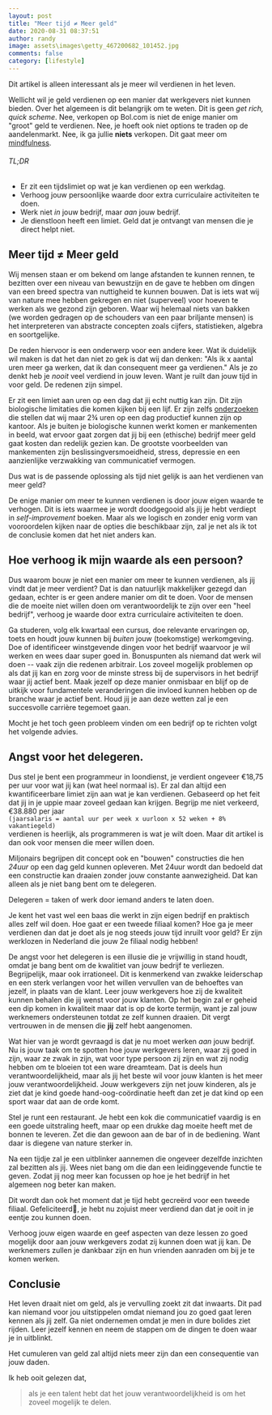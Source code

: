 ```yaml
---
layout: post
title: "Meer tijd ≠ Meer geld"
date: 2020-08-31 08:37:51
author: randy
image: assets\images\getty_467200682_101452.jpg
comments: false
category: [lifestyle]
---
```


Dit artikel is alleen interessant als je meer wil verdienen in het leven. 

Wellicht wil je geld verdienen op een manier dat werkgevers niet kunnen bieden. Over het algemeen is dit belangrijk om te weten. Dit is geen *get rich, quick scheme*. Nee, verkopen op Bol.com is niet de enige manier om "groot" geld te verdienen. Nee, je hoeft ook niet options te traden op de aandelenmarkt. Nee, ik ga jullie **niets** verkopen. Dit gaat meer om <a href="https://en.wikipedia.org/wiki/Mindfulness" title="Wikipagina over Mindfulness" alt="Wikipagina over Mindfulness" target="_blank">mindfulness</a>. 

###### TL;DR
- Er zit een tijdslimiet op wat je kan verdienen op een werkdag.
- Verhoog jouw persoonlijke waarde door extra curriculaire activiteiten te doen.
- Werk niet *in* jouw bedrijf, maar *aan* jouw bedrijf.
- Je dienstloon heeft een limiet. Geld dat je ontvangt van mensen die je direct helpt niet.

## Meer tijd ≠ Meer geld
Wij mensen staan er om bekend om lange afstanden te kunnen rennen, te bezitten over een niveau van bewustzijn en de gave te hebben om dingen van een breed spectra van nuttigheid te kunnen bouwen. Dat is iets wat wij van nature mee hebben gekregen en niet (superveel) voor hoeven te werken als we gezond zijn geboren. Waar wij helemaal niets van bakken (we worden gedragen op de schouders van een paar briljante mensen) is het interpreteren van abstracte concepten zoals cijfers, statistieken, algebra en soortgelijke.

De reden hiervoor is een onderwerp voor een andere keer. Wat ik duidelijk wil maken is dat het dan niet zo gek is dat wij dan denken: "Als ik x aantal uren meer ga werken, dat ik dan consequent meer ga verdienen." Als je zo denkt heb je *nooit* veel verdiend in jouw leven. Want je ruilt dan jouw tijd in voor geld. De redenen zijn simpel.

Er zit een limiet aan uren op een dag dat jij echt nuttig kan zijn. Dit zijn biologische limitaties die komen kijken bij een lijf. Er zijn zelfs <a href="https://hbr.org/2009/10/making-time-off-predictable-and-required" title="Harvard Business Review onderzoek uit 2019" alt="Harvard Business Review onderzoek uit 2019" target="_blank">onderzoeken</a> die stellen dat wij maar 2¾ uren op een dag productief kunnen zijn op kantoor. Als je buiten je biologische kunnen werkt komen er mankementen in beeld, wat ervoor gaat zorgen dat jij bij een (ethische) bedrijf meer geld gaat kosten dan redelijk gezien kan. De grootste voorbeelden van mankementen zijn beslissingversmoeidheid, stress, depressie en een aanzienlijke verzwakking van communicatief vermogen.

Dus wat is de passende oplossing als tijd niet gelijk is aan het verdienen van meer geld?

De enige manier om meer te kunnen verdienen is door jouw eigen waarde te verhogen. Dit is iets waarmee je wordt doodgegooid als jij je hebt verdiept in *self-improvement* boeken. Maar als we logisch en zonder enig vorm van vooroordelen kijken naar de opties die beschikbaar zijn, zal je net als ik tot de conclusie komen dat het niet anders kan. 

## Hoe verhoog ik mijn waarde als een persoon?
Dus waarom bouw je niet een manier om meer te kunnen verdienen, als jij vindt dat je meer verdient? Dat is dan natuurlijk makkelijker gezegd dan gedaan, echter is er geen andere manier om dit te doen. Voor de mensen die de moeite niet willen doen om verantwoordelijk te zijn over een "heel bedrijf", verhoog je waarde door extra curriculaire activiteiten te doen. 

Ga studeren, volg elk kwartaal een cursus, doe relevante ervaringen op, toets en houdt jouw kunnen bij *buiten* jouw (toekomstige) werkomgeving. Doe of identificeer winstgevende dingen voor het bedrijf waarvoor je wil werken en wees daar super goed in. Bonuspunten als niemand dat werk wil doen -- vaak zijn die redenen arbitrair. Los zoveel mogelijk problemen op als dat jij kan en zorg voor de minste stress bij de supervisors in het bedrijf waar jij actief bent. Maak jezelf op deze manier onmisbaar en blijf op de uitkijk voor fundamentele veranderingen die invloed kunnen hebben op de branche waar je actief bent. Houd jij je aan deze wetten zal je een succesvolle carrière tegemoet gaan.

Mocht je het toch geen probleem vinden om een bedrijf op te richten volgt het volgende advies.

## Angst voor het delegeren.
Dus stel je bent een programmeur in loondienst, je verdient ongeveer €18,75 per uur voor wat jij kan (wat heel normaal is). Er zal dan altijd een kwantificeerbare limiet zijn aan wat je kan verdienen. Gebaseerd op het feit dat jij in je uppie maar zoveel gedaan kan krijgen. Begrijp me niet verkeerd, €38.880 per jaar \
`(jaarsalaris = aantal uur per week x uurloon x 52 weken + 8% vakantiegeld)` \
verdienen is heerlijk, als programmeren is wat je wilt doen. Maar dit artikel is dan ook voor mensen die meer willen doen.

Miljonairs begrijpen dit concept ook en "bouwen" constructies die hen *24uur* op een dag geld kunnen opleveren. Met 24uur wordt dan bedoeld dat een constructie kan draaien zonder jouw constante aanwezigheid. Dat kan alleen als je niet bang bent om te delegeren. 

Delegeren = taken of werk door iemand anders te laten doen.

Je kent het vast wel een baas die werkt in zijn eigen bedrijf en praktisch alles zelf wil doen. Hoe gaat er een tweede filiaal komen? Hoe ga je meer verdienen dan dat je doet als je nog steeds jouw tijd inruilt voor geld? Er zijn werklozen in Nederland die jouw 2e filiaal nodig hebben!

De angst voor het delegeren is een illusie die je vrijwillig in stand houdt, omdat je bang bent om de kwalitiet van jouw bedrijf te verliezen. Begrijpelijk, maar ook irrationeel. Dit is kenmerkend van zwakke leiderschap en een sterk verlangen voor het willen vervullen van de behoeftes van jezelf, in plaats van de klant. Leer jouw werkgevers hoe zij de kwaliteit kunnen behalen die jij wenst voor jouw klanten. Op het begin zal er geheid een dip komen in kwaliteit maar dat is op de korte termijn, want je zal jouw werknemers ondersteunen totdat ze zelf kunnen draaien. Dit vergt vertrouwen in de mensen die **jij** zelf hebt aangenomen.

Wat hier van je wordt gevraagd is dat je nu moet werken *aan* jouw bedrijf. Nu is jouw taak om te spotten hoe jouw werkgevers leren, waar zij goed in zijn, waar ze zwak in zijn, wat voor type persoon zij zijn en wat zij nodig hebben om te bloeien tot een ware dreamteam. Dat is deels hun verantwoordelijkheid, maar als jij het beste wil voor jouw klanten is het meer jouw verantwoordelijkheid. Jouw werkgevers zijn net jouw kinderen, als je ziet dat je kind goede hand-oog-coördinatie heeft dan zet je dat kind op een sport waar dat aan de orde komt. 

Stel je runt een restaurant. Je hebt een kok die communicatief vaardig is en een goede uitstraling heeft, maar op een drukke dag moeite heeft met de bonnen te leveren. Zet die dan gewoon aan de bar of in de bediening. Want daar is diegene van nature sterker in. 

Na een tijdje zal je een uitblinker aannemen die ongeveer dezelfde inzichten zal bezitten als jij. Wees niet bang om die dan een leidinggevende functie te geven. Zodat jij nog meer kan focussen op hoe je het bedrijf in het algemeen nog beter kan maken. 

Dit wordt dan ook het moment dat je tijd hebt gecreërd voor een tweede filiaal. Gefeliciteerd🎉, je hebt nu zojuist meer verdiend dan dat je ooit in je eentje zou kunnen doen.

Verhoog jouw eigen waarde en geef aspecten van deze lessen zo goed mogelijk door aan jouw werkgevers zodat zij kunnen doen wat jij kan. De werknemers zullen je dankbaar zijn en hun vrienden aanraden om bij je te komen werken. 

## Conclusie
Het leven draait niet om geld, als je vervulling zoekt zit dat inwaarts. Dit pad kan niemand voor jou uitstippelen omdat niemand jou zo goed gaat leren kennen als jij zelf. Ga niet ondernemen omdat je men in dure bolides ziet rijden. Leer jezelf kennen en neem de stappen om de dingen te doen waar je in uitblinkt. 

Het cumuleren van geld zal altijd niets meer zijn dan een consequentie van jouw daden.

Ik heb ooit gelezen dat, 

> als je een talent hebt dat het jouw verantwoordelijkheid is om het zoveel mogelijk te delen. 
